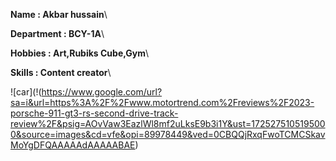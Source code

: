 **Name : Akbar hussain**\

**Department : BCY-1A**\

**Hobbies : Art,Rubiks Cube,Gym**\

**Skills : Content creator**\

![car](!(https://www.google.com/url?sa=i&url=https%3A%2F%2Fwww.motortrend.com%2Freviews%2F2023-porsche-911-gt3-rs-second-drive-track-review%2F&psig=AOvVaw3EazlWl8mf2uLksE9b3i1Y&ust=1725275105195000&source=images&cd=vfe&opi=89978449&ved=0CBQQjRxqFwoTCMCSkavMoYgDFQAAAAAdAAAAABAE)

